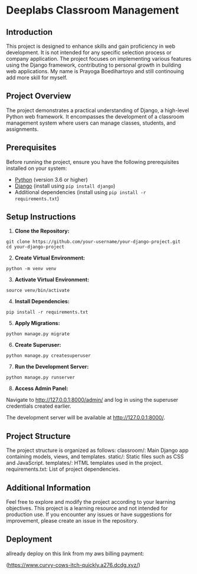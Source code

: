 # Deeplabs Classroom Management

## Introduction

This project is designed to enhance skills and gain proficiency in web development. It is not intended for any specific selection process or company application. The project focuses on implementing various features using the Django framework, contributing to personal growth in building web applications. My name is Prayoga Boedihartoyo and still continouing add more skill for myself.

## Project Overview

The project demonstrates a practical understanding of Django, a high-level Python web framework. It encompasses the development of a classroom management system where users can manage classes, students, and assignments.

## Prerequisites

Before running the project, ensure you have the following prerequisites installed on your system:

- [Python](https://www.python.org/) (version 3.6 or higher)
- [Django](https://www.djangoproject.com/) (install using `pip install django`)
- Additional dependencies (install using `pip install -r requirements.txt`)

## Setup Instructions

1. **Clone the Repository:**
```
git clone https://github.com/your-username/your-django-project.git
cd your-django-project
```
2. **Create Virtual Environment:**
```
python -m venv venv
```
3. **Activate Virtual Environment:**
```
source venv/bin/activate
```
4. **Install Dependencies:**
```
pip install -r requirements.txt
```
5. **Apply Migrations:**
```
python manage.py migrate
```
6. **Create Superuser:**
```
python manage.py createsuperuser
```
7. **Run the Development Server:**
```
python manage.py runserver
```
8. **Access Admin Panel:**

Navigate to http://127.0.0.1:8000/admin/ and log in using the superuser credentials created earlier.

The development server will be available at http://127.0.0.1:8000/.

## Project Structure
The project structure is organized as follows:
 classroom/: Main Django app containing models, views, and templates.
 static/: Static files such as CSS and JavaScript.
 templates/: HTML templates used in the project.
 requirements.txt: List of project dependencies.

## Additional Information 
Feel free to explore and modify the project according to your learning objectives. This project is a learning resource and not intended for production use. If you encounter any issues or have suggestions for improvement, please create an issue in the repository.

## Deployment
allready deploy on this link from my aws billing payment:

(https://www.curvy-cows-itch-quickly.a276.dcdg.xyz/)
   
